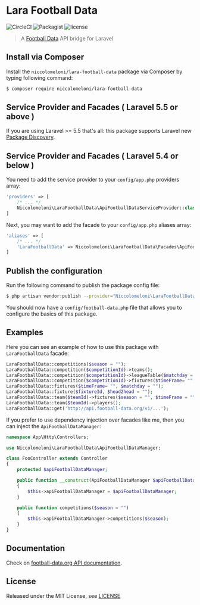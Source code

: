 # Lara Football Data

![CircleCI](https://img.shields.io/circleci/project/github/niccolomeloni/lara-football-data.svg) ![Packagist](https://img.shields.io/packagist/v/niccolomeloni/lara-football-data.svg) ![license](https://img.shields.io/github/license/niccolomeloni/lara-football-data.svg)

> A [Football Data](https://www.football-data.org/) API bridge for Laravel

## Install via Composer

Install the `niccolomeloni/lara-football-data` package via Composer by typing following command:

```sh
$ composer require niccolomeloni/lara-football-data
```

## Service Provider and Facades ( Laravel 5.5 or above )

If you are using Laravel >= 5.5 that's all: this package supports Laravel new [Package Discovery](https://laravel.com/docs/5.5/packages#package-discovery).


## Service Provider and Facades ( Laravel 5.4 or below )

You need to add the service provider to your `config/app.php` providers array:

```php
'providers' => [
    /* ... */
    Niccolomeloni\LaraFootballData\ApiFootballDataServiceProvider::class,
]
```

Next, you may want to add the facade to your `config/app.php` aliases array:

```php
'aliases' => [
    /* ... */
    'LaraFootballData' => Niccolomeloni\LaraFootballData\Facades\ApiFootballData::class,
]
```

## Publish the configuration

Run the following command to publish the package config file:

```sh
$ php artisan vendor:publish --provider="Niccolomeloni\LaraFootballData\ApiFootballDataServiceProvider"
```

You should now have a `config/football-data.php` file that allows you to configure the basics of this package.

## Examples

Here you can see an example of how to use this package with `LaraFootballData` facade:

```php
LaraFootballData::competitions($season = "");
LaraFootballData::competition($competitionId)->teams();
LaraFootballData::competition($competitionId)->leagueTable($matchday = "");
LaraFootballData::competition($competitionId)->fixtures($timeFrame= "", $matchday = "");
LaraFootballData::fixtures($timeFrame= "", $matchday = "");
LaraFootballData::fixture($fixtureId, $head2head = "");
LaraFootballData::team($teamId)->fixtures($season = "", $timeFrame = "", $venue = "");
LaraFootballData::team($teamId)->players();
LaraFootballData::get('http://api.football-data.org/v1/...');
```

If you prefer to use dependency injection over facades like me, then you can inject the `ApiFootballDataManager`:

```php
namespace App\Http\Controllers;

use Niccolomeloni\LaraFootballData\ApiFootballDataManager;

class FooController extends Controller
{
    protected $apiFootballDataManager;

    public function __construct(ApiFootballDataManager $apiFootballDataManager)
    {
        $this->apiFootballDataManager = $apiFootballDataManager;
    }

    public function competitions($season = "")
    {
        $this->apiFootballDataManager->competitions($season);
    }
}
```

## Documentation

Check on [football-data.org API documentation](http://www.football-data.org/docs/v1/index.html).

## License

Released under the MIT License, see [LICENSE](LICENSE)
